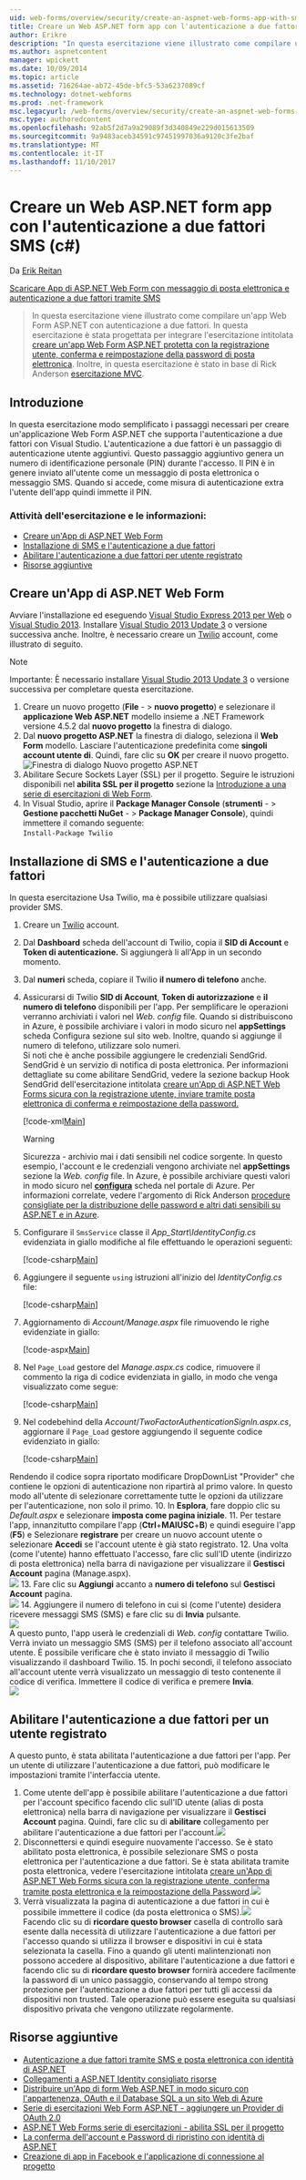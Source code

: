 ```yaml
---
uid: web-forms/overview/security/create-an-aspnet-web-forms-app-with-sms-two-factor-authentication
title: Creare un Web ASP.NET form app con l'autenticazione a due fattori SMS (c#) | Documenti Microsoft
author: Erikre
description: "In questa esercitazione viene illustrato come compilare un'app Web Form ASP.NET con autenticazione a due fattori. In questa esercitazione è stata progettata per integrare l'esercitazione intitolata Cr..."
ms.author: aspnetcontent
manager: wpickett
ms.date: 10/09/2014
ms.topic: article
ms.assetid: 716264ae-ab72-45de-bfc5-53a6237089cf
ms.technology: dotnet-webforms
ms.prod: .net-framework
msc.legacyurl: /web-forms/overview/security/create-an-aspnet-web-forms-app-with-sms-two-factor-authentication
msc.type: authoredcontent
ms.openlocfilehash: 92ab5f2d7a9a29089f3d340849e229d015613509
ms.sourcegitcommit: 9a9483aceb34591c97451997036a9120c3fe2baf
ms.translationtype: MT
ms.contentlocale: it-IT
ms.lasthandoff: 11/10/2017
---
```

<a name="create-an-aspnet-web-forms-app-with-sms-two-factor-authentication-c"></a>Creare un Web ASP.NET form app con l'autenticazione a due fattori SMS (c#)
====================
Da [Erik Reitan](https://github.com/Erikre)

[Scaricare App di ASP.NET Web Form con messaggio di posta elettronica e autenticazione a due fattori tramite SMS](https://code.msdn.microsoft.com/ASPNET-Web-Forms-App-with-5a0ff94e)

> In questa esercitazione viene illustrato come compilare un'app Web Form ASP.NET con autenticazione a due fattori. In questa esercitazione è stata progettata per integrare l'esercitazione intitolata [creare un'app Web Form ASP.NET protetta con la registrazione utente, conferma e reimpostazione della password di posta elettronica](create-a-secure-aspnet-web-forms-app-with-user-registration-email-confirmation-and-password-reset.md). Inoltre, in questa esercitazione è stato in base di Rick Anderson [esercitazione MVC](../../../mvc/overview/security/aspnet-mvc-5-app-with-sms-and-email-two-factor-authentication.md).


## <a name="introduction"></a>Introduzione

In questa esercitazione modo semplificato i passaggi necessari per creare un'applicazione Web Form ASP.NET che supporta l'autenticazione a due fattori con Visual Studio. L'autenticazione a due fattori è un passaggio di autenticazione utente aggiuntivi. Questo passaggio aggiuntivo genera un numero di identificazione personale (PIN) durante l'accesso. Il PIN è in genere inviato all'utente come un messaggio di posta elettronica o messaggio SMS. Quando si accede, come misura di autenticazione extra l'utente dell'app quindi immette il PIN.

### <a name="tutorial-tasks-and-information"></a>Attività dell'esercitazione e le informazioni:

- [Creare un'App di ASP.NET Web Form](#createWebForms)
- [Installazione di SMS e l'autenticazione a due fattori](#SMS)
- [Abilitare l'autenticazione a due fattori per utente registrato](#use2FA)
- [Risorse aggiuntive](#addRes)

<a id="createWebForms"></a>
## <a name="create-an-aspnet-web-forms-app"></a>Creare un'App di ASP.NET Web Form

Avviare l'installazione ed eseguendo [Visual Studio Express 2013 per Web](https://go.microsoft.com/fwlink/?LinkId=299058) o [Visual Studio 2013](https://go.microsoft.com/fwlink/?LinkId=306566). Installare [Visual Studio 2013 Update 3](https://go.microsoft.com/fwlink/?LinkId=390465) o versione successiva anche. Inoltre, è necessario creare un [Twilio](https://www.twilio.com/try-twilio) account, come illustrato di seguito.

> [!NOTE]
> Importante: È necessario installare [Visual Studio 2013 Update 3](https://go.microsoft.com/fwlink/?LinkId=390465) o versione successiva per completare questa esercitazione.


1. Creare un nuovo progetto (**File**  - &gt; **nuovo progetto**) e selezionare il **applicazione Web ASP.NET** modello insieme a .NET Framework versione 4.5.2 dal **nuovo progetto** la finestra di dialogo.
2. Dal **nuovo progetto ASP.NET** la finestra di dialogo, seleziona il **Web Form** modello. Lasciare l'autenticazione predefinita come **singoli account utente di**. Quindi, fare clic su **OK** per creare il nuovo progetto.  
    ![Finestra di dialogo Nuovo progetto ASP.NET](create-an-aspnet-web-forms-app-with-sms-two-factor-authentication/_static/image1.png)
3. Abilitare Secure Sockets Layer (SSL) per il progetto. Seguire le istruzioni disponibili nel **abilita SSL per il progetto** sezione la [Introduzione a una serie di esercitazioni di Web Form](../getting-started/getting-started-with-aspnet-45-web-forms/checkout-and-payment-with-paypal.md#SSLWebForms).
4. In Visual Studio, aprire il **Package Manager Console** (**strumenti**  - &gt; **Gestione pacchetti NuGet**  - &gt; **Package Manager Console**), quindi immettere il comando seguente:  
    `Install-Package Twilio`

<a id="SMS"></a>
## <a name="setup-sms-and-two-factor-authentication"></a>Installazione di SMS e l'autenticazione a due fattori

In questa esercitazione Usa Twilio, ma è possibile utilizzare qualsiasi provider SMS.

1. Creare un [Twilio](https://www.twilio.com/try-twilio) account.
2. Dal **Dashboard** scheda dell'account di Twilio, copia il **SID di Account** e **Token di autenticazione.** Si aggiungerà li all'App in un secondo momento.
3. Dal **numeri** scheda, copiare il Twilio **il numero di telefono** anche.
4. Assicurarsi di Twilio **SID di Account**, **Token di autorizzazione** e **il numero di telefono** disponibili per l'app. Per semplificare le operazioni verranno archiviati i valori nel *Web. config* file. Quando si distribuiscono in Azure, è possibile archiviare i valori in modo sicuro nel **appSettings** scheda Configura sezione sul sito web. Inoltre, quando si aggiunge il numero di telefono, utilizzare solo numeri.   
 Si noti che è anche possibile aggiungere le credenziali SendGrid. SendGrid è un servizio di notifica di posta elettronica. Per informazioni dettagliate su come abilitare SendGrid, vedere la sezione backup Hook SendGrid dell'esercitazione intitolata [creare un'App di ASP.NET Web Forms sicura con la registrazione utente, inviare tramite posta elettronica di conferma e reimpostazione della password.](create-a-secure-aspnet-web-forms-app-with-user-registration-email-confirmation-and-password-reset.md)

    [!code-xml[Main](create-an-aspnet-web-forms-app-with-sms-two-factor-authentication/samples/sample1.xml?highlight=2,6-10)]

    > [!WARNING]
    > Sicurezza - archivio mai i dati sensibili nel codice sorgente. In questo esempio, l'account e le credenziali vengono archiviate nel **appSettings** sezione la *Web. config* file. In Azure, è possibile archiviare questi valori in modo sicuro nel  **[configura](https://blogs.msdn.com/b/webdev/archive/2014/06/04/queuebackgroundworkitem-to-reliably-schedule-and-run-long-background-process-in-asp-net.aspx)**  scheda nel portale di Azure. Per informazioni correlate, vedere l'argomento di Rick Anderson [procedure consigliate per la distribuzione delle password e altri dati sensibili su ASP.NET e in Azure](https://go.microsoft.com/fwlink/?LinkId=513141).
5. Configurare il `SmsService` classe il *App\_Start\IdentityConfig.cs* evidenziata in giallo modifiche al file effettuando le operazioni seguenti: 

    [!code-csharp[Main](create-an-aspnet-web-forms-app-with-sms-two-factor-authentication/samples/sample2.cs?highlight=5-17)]
6. Aggiungere il seguente `using` istruzioni all'inizio del *IdentityConfig.cs* file: 

    [!code-csharp[Main](create-an-aspnet-web-forms-app-with-sms-two-factor-authentication/samples/sample3.cs?highlight=1-4)]
7. Aggiornamento di *Account/Manage.aspx* file rimuovendo le righe evidenziate in giallo:  

    [!code-aspx[Main](create-an-aspnet-web-forms-app-with-sms-two-factor-authentication/samples/sample4.aspx?highlight=38,53,57-60,63,66,70,73)]
8. Nel `Page_Load` gestore del *Manage.aspx.cs* codice, rimuovere il commento la riga di codice evidenziata in giallo, in modo che venga visualizzato come segue: 

    [!code-csharp[Main](create-an-aspnet-web-forms-app-with-sms-two-factor-authentication/samples/sample5.cs?highlight=8)]
9. Nel codebehind della *Account*/*TwoFactorAuthenticationSignIn.aspx.cs*, aggiornare il `Page_Load` gestore aggiungendo il seguente codice evidenziato in giallo: 

    [!code-csharp[Main](create-an-aspnet-web-forms-app-with-sms-two-factor-authentication/samples/sample6.cs?highlight=3-4,13)]

 Rendendo il codice sopra riportato modificare DropDownList "Provider" che contiene le opzioni di autenticazione non ripartirà al primo valore. In questo modo all'utente di selezionare correttamente tutte le opzioni da utilizzare per l'autenticazione, non solo il primo.
10. In **Esplora**, fare doppio clic su *Default.aspx* e selezionare **imposta come pagina iniziale**.
11. Per testare l'app, innanzitutto compilare l'app (**Ctrl**+**MAIUSC**+**B**) e quindi eseguire l'app (**F5**) e Selezionare **registrare** per creare un nuovo account utente o selezionare **Accedi** se l'account utente è già stato registrato.
12. Una volta (come l'utente) hanno effettuato l'accesso, fare clic sull'ID utente (indirizzo di posta elettronica) nella barra di navigazione per visualizzare il **Gestisci Account** pagina (Manage.aspx).  
    ![](create-an-aspnet-web-forms-app-with-sms-two-factor-authentication/_static/image2.png)
13. Fare clic su **Aggiungi** accanto a **numero di telefono** sul **Gestisci Account** pagina.  
    ![](create-an-aspnet-web-forms-app-with-sms-two-factor-authentication/_static/image3.png)
14. Aggiungere il numero di telefono in cui si (come l'utente) desidera ricevere messaggi SMS (SMS) e fare clic su di **Invia** pulsante.   
    ![](create-an-aspnet-web-forms-app-with-sms-two-factor-authentication/_static/image4.png)  
 A questo punto, l'app userà le credenziali di *Web. config* contattare Twilio. Verrà inviato un messaggio SMS (SMS) per il telefono associato all'account utente. È possibile verificare che è stato inviato il messaggio di Twilio visualizzando il dashboard Twilio.
15. In pochi secondi, il telefono associato all'account utente verrà visualizzato un messaggio di testo contenente il codice di verifica. Immettere il codice di verifica e premere **Invia**.  
     ![](create-an-aspnet-web-forms-app-with-sms-two-factor-authentication/_static/image5.png)

<a id="use2FA"></a>
## <a name="enable-two-factor-authentication-for-a-registered-user"></a>Abilitare l'autenticazione a due fattori per un utente registrato

A questo punto, è stata abilitata l'autenticazione a due fattori per l'app. Per un utente di utilizzare l'autenticazione a due fattori, può modificare le impostazioni tramite l'interfaccia utente. 

1. Come utente dell'app è possibile abilitare l'autenticazione a due fattori per l'account specifico facendo clic sull'ID utente (alias di posta elettronica) nella barra di navigazione per visualizzare il **Gestisci Account** pagina. Quindi, fare clic su di **abilitare** collegamento per abilitare l'autenticazione a due fattori per l'account.![](create-an-aspnet-web-forms-app-with-sms-two-factor-authentication/_static/image6.png)
2. Disconnettersi e quindi eseguire nuovamente l'accesso. Se è stato abilitato posta elettronica, è possibile selezionare SMS o posta elettronica per l'autenticazione a due fattori. Se è stata abilitata tramite posta elettronica, vedere l'esercitazione intitolata [creare un'App di ASP.NET Web Forms sicura con la registrazione utente, conferma tramite posta elettronica e la reimpostazione della Password](create-a-secure-aspnet-web-forms-app-with-user-registration-email-confirmation-and-password-reset.md).![](create-an-aspnet-web-forms-app-with-sms-two-factor-authentication/_static/image7.png)
3. Verrà visualizzata la pagina di autenticazione a due fattori in cui è possibile immettere il codice (da posta elettronica o SMS).![](create-an-aspnet-web-forms-app-with-sms-two-factor-authentication/_static/image8.png)  
 Facendo clic su di **ricordare questo browser** casella di controllo sarà esente dalla necessità di utilizzare l'autenticazione a due fattori per l'accesso quando si utilizza il browser e dispositivi in cui è stata selezionata la casella. Fino a quando gli utenti malintenzionati non possono accedere al dispositivo, abilitare l'autenticazione a due fattori e facendo clic su di **ricordare questo browser** fornirà accedere facilmente la password di un unico passaggio, conservando al tempo strong protezione per l'autenticazione a due fattori per tutti gli accessi da dispositivi non trusted. Tale operazione può essere eseguita su qualsiasi dispositivo privata che vengono utilizzate regolarmente.

<a id="addRes"></a>
## <a name="additional-resources"></a>Risorse aggiuntive

- [Autenticazione a due fattori tramite SMS e posta elettronica con identità di ASP.NET](../../../identity/overview/features-api/two-factor-authentication-using-sms-and-email-with-aspnet-identity.md)
- [Collegamenti a ASP.NET Identity consigliato risorse](../../../identity/overview/getting-started/aspnet-identity-recommended-resources.md)
- [Distribuire un'App di form Web ASP.NET in modo sicuro con l'appartenenza, OAuth e il Database SQL a un sito Web di Azure](https://azure.microsoft.com/en-us/documentation/articles/web-sites-dotnet-deploy-aspnet-webforms-app-membership-oauth-sql-database/)
- [Serie di esercitazioni Web Form ASP.NET - aggiungere un Provider di OAuth 2.0](../getting-started/getting-started-with-aspnet-45-web-forms/checkout-and-payment-with-paypal.md#OAuthWebForms)
- [ASP.NET Web Forms serie di esercitazioni - abilita SSL per il progetto](../getting-started/getting-started-with-aspnet-45-web-forms/checkout-and-payment-with-paypal.md#SSLWebForms)
- [La conferma dell'account e Password di ripristino con identità di ASP.NET](../../../identity/overview/features-api/account-confirmation-and-password-recovery-with-aspnet-identity.md)
- [Creazione di app in Facebook e l'applicazione di connessione al progetto](../../../mvc/overview/security/create-an-aspnet-mvc-5-app-with-facebook-and-google-oauth2-and-openid-sign-on.md#fb)
